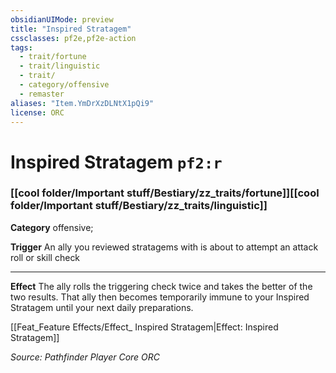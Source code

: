 ```yaml
---
obsidianUIMode: preview
title: "Inspired Stratagem"
cssclasses: pf2e,pf2e-action
tags:
  - trait/fortune
  - trait/linguistic
  - trait/
  - category/offensive
  - remaster
aliases: "Item.YmDrXzDLNtX1pQi9"
license: ORC
---
```

# Inspired Stratagem `pf2:r`

### [[cool folder/Important stuff/Bestiary/zz_traits/fortune]][[cool folder/Important stuff/Bestiary/zz_traits/linguistic]]

**Category** offensive; 




**Trigger** An ally you reviewed stratagems with is about to attempt an attack roll or skill check

* * *

**Effect** The ally rolls the triggering check twice and takes the better of the two results. That ally then becomes temporarily immune to your Inspired Stratagem until your next daily preparations.

[[Feat_Feature Effects/Effect_ Inspired Stratagem|Effect: Inspired Stratagem]]

*Source: Pathfinder Player Core*
*ORC*